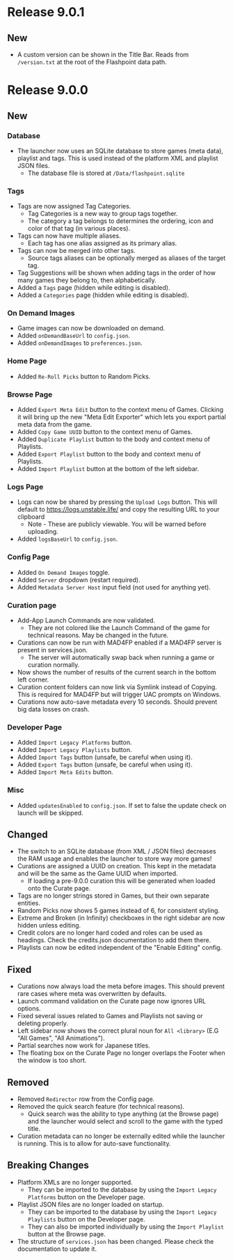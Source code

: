 # Release 9.0.1

## New

- A custom version can be shown in the Title Bar. Reads from `/version.txt` at the root of the Flashpoint data path.

# Release 9.0.0

## New

### Database

- The launcher now uses an SQLite database to store games (meta data), playlist and tags. This is used instead of the platform XML and playlist JSON files.
    - The database file is stored at `/Data/flashpoint.sqlite`

### Tags

- Tags are now assigned Tag Categories.
  - Tag Categories is a new way to group tags together.
  - The category a tag belongs to determines the ordering, icon and color of that tag (in various places).
- Tags can now have multiple aliases.
  - Each tag has one alias assigned as its primary alias.
- Tags can now be merged into other tags.
    - Source tags aliases can be optionally merged as aliases of the target tag.
- Tag Suggestions will be shown when adding tags in the order of how many games they belong to, then alphabetically.
- Added a `Tags` page (hidden while editing is disabled).
- Added a `Categories` page (hidden while editing is disabled).

### On Demand Images

- Game images can now be downloaded on demand.
- Added `onDemandBaseUrl` to `config.json`.
- Added `onDemandImages` to `preferences.json`.

### Home Page

- Added `Re-Roll Picks` button to Random Picks.

### Browse Page

- Added `Export Meta Edit` button to the context menu of Games. Clicking it will bring up the new "Meta Edit Exporter" which lets you export partial meta data from the game.
- Added `Copy Game UUID` button to the context menu of Games.
- Added `Duplicate Playlist` button to the body and context menu of Playlists.
- Added `Export Playlist` button to the body and context menu of Playlists.
- Added `Import Playlist` button at the bottom of the left sidebar.

### Logs Page

- Logs can now be shared by pressing the `Upload Logs` button. This will default to https://logs.unstable.life/ and copy the resulting URL to your clipboard
    - Note - These are publicly viewable. You will be warned before uploading.
- Added `logsBaseUrl` to `config.json`.

### Config Page

- Added `On Demand Images` toggle.
- Added `Server` dropdown (restart required).
- Added `Metadata Server Host` input field (not used for anything yet).

### Curation page

- Add-App Launch Commands are now validated.
    - They are not colored like the Launch Command of the game for technical reasons. May be changed in the future.
- Curations can now be run with MAD4FP enabled if a MAD4FP server is present in services.json.
    - The server will automatically swap back when running a game or curation normally.
- Now shows the number of results of the current search in the bottom left corner.
- Curation content folders can now link via Symlink instead of Copying. This is required for MAD4FP but will trigger UAC prompts on Windows.
- Curations now auto-save metadata every 10 seconds. Should prevent big data losses on crash.

### Developer Page

- Added `Import Legacy Platforms` button.
- Added `Import Legacy Playlists` button.
- Added `Import Tags` button (unsafe, be careful when using it).
- Added `Export Tags` button (unsafe, be careful when using it).
- Added `Import Meta Edits` button.

### Misc

- Added `updatesEnabled` to `config.json`. If set to false the update check on launch will be skipped.

## Changed

- The switch to an SQLite database (from XML / JSON files) decreases the RAM usage and enables the launcher to store way more games!
- Curations are assigned a UUID on creation. This kept in the metadata and will be the same as the Game UUID when imported.
    - If loading a pre-9.0.0 curation this will be generated when loaded onto the Curate page.
- Tags are no longer strings stored in Games, but their own separate entities.
- Random Picks now shows 5 games instead of 6, for consistent styling.
- Extreme and Broken (in Infinity) checkboxes in the right sidebar are now hidden unless editing.
- Credit colors are no longer hard coded and roles can be used as headings. Check the credits.json documentation to add them there.
- Playlists can now be edited independent of the "Enable Editing" config.

## Fixed

- Curations now always load the meta before images. This should prevent rare cases where meta was overwritten by defaults.
- Launch command validation on the Curate page now ignores URL options.
- Fixed several issues related to Games and Playlists not saving or deleting properly.
- Left sidebar now shows the correct plural noun for `All <library>` (E.G "All Games", "All Animations").
- Partial searches now work for Japanese titles.
- The floating box on the Curate Page no longer overlaps the Footer when the window is too short.

## Removed

- Removed `Redirector` row from the Config page.
- Removed the quick search feature (for technical reasons).
    - Quick search was the ability to type anything (at the Browse page) and the launcher would select and scroll to the game with the typed title.
- Curation metadata can no longer be externally edited while the launcher is running. This is to allow for auto-save functionality.

## Breaking Changes

- Platform XMLs are no longer supported.
    - They can be imported to the database by using the `Import Legacy Platforms` button on the Developer page.
- Playlist JSON files are no longer loaded on startup.
    - They can be imported to the database by using the `Import Legacy Playlists` button on the Developer page.
    - They can also be imported individually by using the `Import Playlist` button at the Browse page.
- The structure of `services.json` has been changed. Please check the documentation to update it.